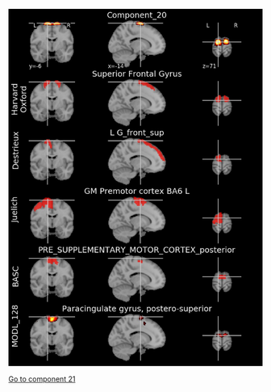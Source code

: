 ![20](preliminary/20.jpg "Component 20")

[Go to component 21](https://parietal-inria.github.io/MODL_atlas/256/21 "Component 21")
